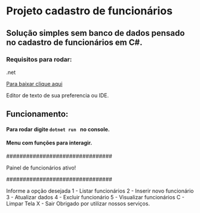 # Projeto cadastro de funcionários

## Solução simples sem banco de dados pensado no cadastro de funcionários em C#.

### Requisitos para rodar:

.net

<a href = "https://dotnet.microsoft.com/en-us/download" target="_blank">

<p> Para baixar clique aqui</p>

</a>

Editor de texto de sua preferencia ou IDE.

 ## Funcionamento:

#### Para rodar digite ```dotnet run ``` no console.

#### Menu com funções para interagir.

################################

Painel de funcionários ativo!

################################

 Informe a opção desejada
 1 - Listar funcionários
 2 - Inserir novo funcionário
 3 - Atualizar dados
 4 - Excluir funcionário
 5 - Visualizar funcionários
 C - Limpar Tela
 X - Sair
 Obrigado por utilizar nossos serviços.
